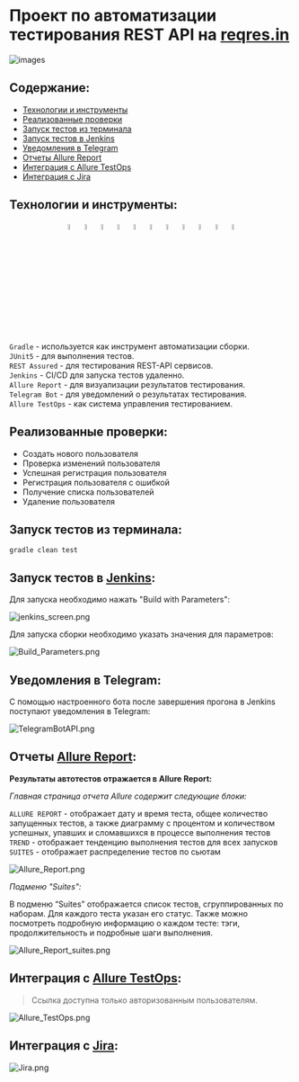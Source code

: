 # Проект по  автоматизации тестирования REST API на [reqres.in]([https://siberianhealth.com/ru](https://reqres.in/))

![images](media/logo/reqres_logo.png)
## Содержание:
+ [Технологии и инструменты](#технологии-и-инструменты)
+ [Реализованные проверки](#реализованные-проверки)
+ [Запуск тестов из терминала](#запуск-тестов-из-терминала)
+ [Запуск тестов в Jenkins](#запуск-тестов-из-jenkins)
+ [Уведомления в Telegram](#уведомления-telegram)
+ [Отчеты Allure Report](#отчеты-allure-report)
+ [Интеграция с Allure TestOps](#интеграция-allure-testops)
+ [Интеграция с Jira](#интеграция-jira)

## <a name="технологии-и-инструменты">Технологии и инструменты:</a>
<p  align="center">
  <code><img width="5%" title="IntelliJ IDEA" src="./media/logo/IDEA-logo.svg"></code>
  <code><img width="5%" title="Java" src="./media/logo/java-logo.svg"></code>
  <code><img width="5%" title="REST-Assured" src="./media/logo/rest-assured-logo.svg"></code>
  <code><img width="5%" title="Gradle" src="./media/logo/gradle-logo.svg"></code>
  <code><img width="5%" title="JUnit5" src="./media/logo/junit5-logo.svg"></code>
  <code><img width="5%" title="Allure Report" src="./media/logo/allure-Report-logo.svg"></code>
  <code><img width="5%" title="Allure TestOps" src="./media/logo/allure-ee-logo.svg"></code>
  <code><img width="5%" title="Github" src="./media/logo/git-logo.svg"></code>
  <code><img width="5%" title="Jenkins" src="./media/logo/jenkins-logo.svg"></code>
  <code><img width="5%" title="Jira" src="./media/logo/jira-logo.svg"></code>
  <code><img width="5%" title="Telegram" src="./media/logo/Telegram.svg"></code>
</p>

`Gradle` - используется как инструмент автоматизации сборки.  \
`JUnit5` - для выполнения тестов.\
`REST Assured` - для тестирования REST-API сервисов.\
`Jenkins` - CI/CD для запуска тестов удаленно.\
`Allure Report` - для визуализации результатов тестирования.\
`Telegram Bot` - для уведомлений о результатах тестирования.\
`Allure TestOps` - как система управления тестированием.

## <a name="реализованные-проверки">Реализованные проверки:</a>
- Создать нового пользователя
- Проверка изменений пользователя
- Успешная регистрация пользователя
- Регистрация пользователя с ошибкой
- Получение списка пользователей
- Удаление пользователя

## <a name="запуск-тестов-из-терминала">Запуск тестов из терминала:</a>

```
gradle clean test  
```

## <a name="запуск-тестов-из-jenkins">Запуск тестов в [Jenkins](https://jenkins.autotests.cloud/job/sveta_qa_guru_REST-API/):</a>

Для запуска необходимо нажать "Build with Parameters":

![jenkins_screen.png](media/screen/jenkins_screen.png)

Для запуска сборки необходимо указать значения для параметров:

![Build_Parameters.png](media/screen/Build_Parameters.png)


## <a name="уведомления-telegram">Уведомления в Telegram:</a>

С помощью настроенного бота после завершения прогона в Jenkins поступают уведомления в Telegram:

![TelegramBotAPI.png](media/screen/TelegramBotAPI.png)

## <a name="отчеты-allure-report">Отчеты [Allure Report](https://jenkins.autotests.cloud/job/sveta_qa_guru_REST-API/allure/):</a>

<b>Результаты автотестов отражается в Allure Report: </b>  

*Главная страница отчета Allure содержит следующие блоки:*

`ALLURE REPORT` - отображает дату и время теста, общее количество запущенных тестов, а также диаграмму с процентом и количеством успешных, упавших и сломавшихся в процессе выполнения тестов    \
`TREND` -  отображает тенденцию выполнения тестов для всех запусков   \
`SUITES` - отображает распределение тестов по сьютам   

![Allure_Report.png](media/screen/Allure_Report.png) 

*Подменю "Suites":*

В подменю “Suites” отображается список тестов, сгруппированных по наборам. Для каждого теста указан его статус. Также можно посмотреть подробную информацию о каждом тесте: тэги, продолжительность и подробные шаги выполнения.

![Allure_Report_suites.png](media/screen/Allure_Report_suites.png) 

## <a name="интеграция-allure-testops">Интеграция с [Allure TestOps](https://allure.autotests.cloud/project/3800/dashboards):</a>
> Ссылка доступна только авторизованным пользователям.

![Allure_TestOps.png](media/screen/Allure_TestOps.png) 

## <a name="интеграция-jira">Интеграция с [Jira](https://jira.autotests.cloud/browse/HOMEWORK-961):</a>

![Jira.png](media/screen/Jira.png) 
